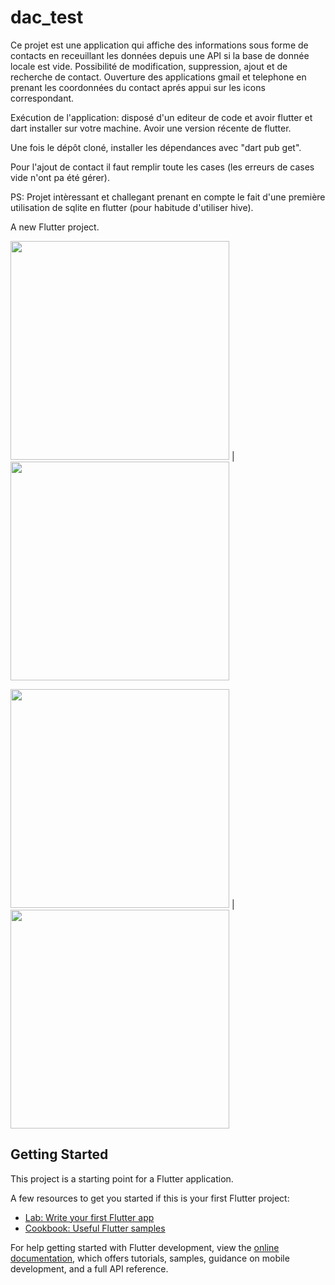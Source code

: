 # dac_test




Ce projet est une application qui affiche des informations sous forme de contacts en receuillant 
les données depuis une API si la base de donnée locale est vide.
Possibilité de modification, suppression, ajout et de recherche de contact.
Ouverture des applications gmail et telephone en prenant les coordonnées du contact aprés appui sur les icons correspondant.

Exécution de l'application: disposé d'un editeur de code et avoir flutter et dart installer sur votre machine.
Avoir une version récente de flutter.

Une fois le dépôt cloné, installer les dépendances avec "dart pub get".

Pour l'ajout de contact il faut remplir toute les cases (les erreurs de cases vide n'ont pa été gérer).

PS: Projet intèressant et challegant prenant en compte le fait d'une première utilisation de sqlite 
en flutter (pour habitude d'utiliser hive). 

A new Flutter project.

<img src="https://github.com/prosmaw/dac_test/blob/main/assets/images/image1.png" width="350"> |  <img src="https://github.com/prosmaw/dac_test/blob/main/assets/images/image2.png" width="350">

<img src="https://github.com/prosmaw/dac_test/blob/main/assets/images/image3.png" width="350"> |  <img src="https://github.com/prosmaw/dac_test/blob/main/assets/images/image4.png" width="350">


## Getting Started

This project is a starting point for a Flutter application.

A few resources to get you started if this is your first Flutter project:

- [Lab: Write your first Flutter app](https://docs.flutter.dev/get-started/codelab)
- [Cookbook: Useful Flutter samples](https://docs.flutter.dev/cookbook)

For help getting started with Flutter development, view the
[online documentation](https://docs.flutter.dev/), which offers tutorials,
samples, guidance on mobile development, and a full API reference.
